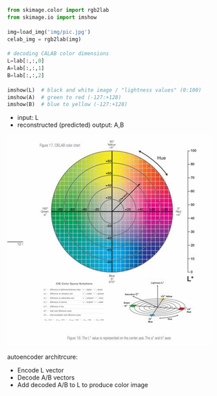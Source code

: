 
```python
from skimage.color import rgb2lab
from skimage.io import imshow

img=load_img('img/pic.jpg')
celab_img = rgb2lab(img)

# decoding CALAB color dimensions
L=lab[:,:,0] 
A=lab[:,:,1]
B=lab[:,:,2]

imshow(L)  # black and white image / "lightness values" (0:100)
imshow(A)  # green to red (-127:+128)
imshow(B)  # blue to yellow (-127:+128)
```

- input: L
- reconstructed (predicted) output: A,B


![Celab Color Chart](celab_color_chart.jpeg)

<!-- Start by normalize A/B vectors (0:1) -->

autoencoder architrcure:
- Encode L vector
- Decode A/B vectors
- Add decoded A/B to L to produce color image


<!-- https://www.youtube.com/watch?time_continue=1234&v=EujccFRio7o&embeds_referring_euri=https%3A%2F%2Fwww.bing.com%2F&embeds_referring_origin=https%3A%2F%2Fwww.bing.com&source_ve_path=MjM4NTE&feature=emb_title -->

